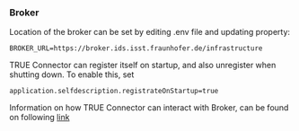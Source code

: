 
### Broker <a href="#broker" id="broker"></a>

Location of the broker can be set by editing .env file and updating property:

```
BROKER_URL=https://broker.ids.isst.fraunhofer.de/infrastructure
```

TRUE Connector can register itself on startup, and also unregister when shutting down. To enable this, set 

```
application.selfdescription.registrateOnStartup=true
```

Information on how TRUE Connector can interact with Broker, can be found on following [link](https://github.com/Engineering-Research-and-Development/true-connector-execution\_core\_container/blob/1.14.4/doc/BROKER.md)
